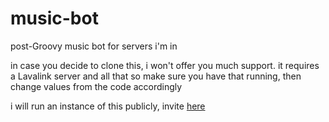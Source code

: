 # music-bot
post-Groovy music bot for servers i'm in

in case you decide to clone this, i won't offer you much support. it requires a Lavalink server and all that so make sure you have that running, then change values from the code accordingly

i will run an instance of this publicly, invite [here](https://discord.com/api/oauth2/authorize?client_id=889928187746873344&permissions=412689493312&scope=bot)
